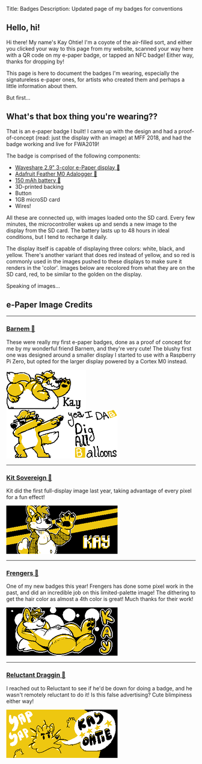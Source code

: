 Title: Badges
Description: Updated page of my badges for conventions
## Hello, hi!

Hi there! My name's Kay Ohtie! I'm a coyote of the air-filled sort, and either you clicked your way to this page from my website, scanned your way here with a QR code on my e-paper badge, or tapped an NFC badge! Either way, thanks for dropping by!

This page is here to document the badges I'm wearing, especially the signatureless e-paper ones, for artists who created them and perhaps a little information about them. 

But first...

## What's that box thing you're wearing??

That is an e-paper badge I built! I came up with the design and had a proof-of-concept (read: just the display with an image) at MFF 2018, and had the badge working and live for FWA2019! 

The badge is comprised of the following components:

 - [Waveshare 2.9" 3-color e-Paper display 🔗](https://www.waveshare.com/product/modules/oleds-lcds/e-paper/2.9inch-e-paper-module-c.htm)
 - [Adafruit Feather M0 Adalogger 🔗](https://www.adafruit.com/product/2796)
 - [150 mAh battery 🔗](https://www.adafruit.com/product/1317)
 - 3D-printed backing
 - Button
 - 1GB microSD card
 - Wires!

All these are connected up, with images loaded onto the SD card. Every few minutes, the microcontroller wakes up and sends a new image to the display from the SD card. The battery lasts up to 48 hours in ideal conditions, but I tend to recharge it daily.

The display itself is capable of displaying three colors: white, black, and yellow. There's another variant that does red instead of yellow, and so red is commonly used in the images pushed to these displays to make sure it renders in the 'color'. Images below are recolored from what they are on the SD card, red, to be similar to the golden on the display.

Speaking of images...

## e-Paper Image Credits

<hr>

### [Barnem 🔗](https://www.furaffinity.net/user/barnem)

These were really my first e-paper badges, done as a proof of concept for me by my wonderful friend Barnem, and they're very cute! The blushy first one was designed around a smaller display I started to use with a Raspberry Pi Zero, but opted for the larger display powered by a Cortex M0 instead.

![Barnem Blushy](/images/badges/barnem_eink_bellyblush.png) ![Barnem D.A.B](/images/badges/barnem_eink_d.a.b.png)

<hr>

### [Kit Sovereign 🔗](https://furaffinity.net/user/kitsovereign)

Kit did the first full-display image last year, taking advantage of every pixel for a fun effect!

![Kit Sovereign Waving](/images/badges/kitsov_pixelwave.png)

<hr>

### [Frengers 🔗](https://www.furaffinity.net/user/frengers)

One of my new badges this year! Frengers has done some pixel work in the past, and did an incredible job on this limited-palette image! The dithering to get the hair color as almost a 4th color is great! Much thanks for their work!

![Frengers Cute Sprawl](/images/badges/frengers_epaper-badge.png)

<hr>

### [Reluctant Draggin 🔗](https://www.furaffinity.net/user/reluctantdraggin/)

I reached out to Reluctant to see if he'd be down for doing a badge, and he wasn't remotely reluctant to do it! Is this false advertising? Cute blimpiness either way!

![Reluctant Draggin Blimp](/images/badges/reluctantdraggin_epaper-badge.png)
</div>